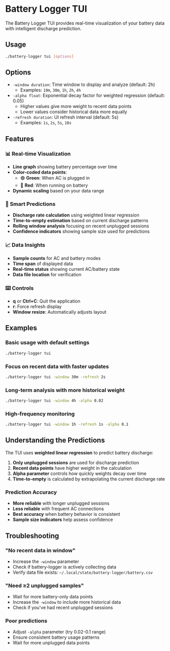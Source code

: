 # Battery Logger TUI

The Battery Logger TUI provides real-time visualization of your battery data with intelligent discharge prediction.

## Usage

```bash
./battery-logger tui [options]
```

## Options

- `-window duration`: Time window to display and analyze (default: 2h)
  - Examples: `10m`, `30m`, `1h`, `2h`, `4h`
- `-alpha float`: Exponential decay factor for weighted regression (default: 0.05)
  - Higher values give more weight to recent data points
  - Lower values consider historical data more equally
- `-refresh duration`: UI refresh interval (default: 5s)
  - Examples: `1s`, `2s`, `5s`, `10s`

## Features

### 📊 Real-time Visualization
- **Line graph** showing battery percentage over time
- **Color-coded data points**:
  - 🟢 **Green**: When AC is plugged in
  - 🔴 **Red**: When running on battery
- **Dynamic scaling** based on your data range

### 🧮 Smart Predictions
- **Discharge rate calculation** using weighted linear regression
- **Time-to-empty estimation** based on current discharge patterns
- **Rolling window analysis** focusing on recent unplugged sessions
- **Confidence indicators** showing sample size used for predictions

### 📈 Data Insights
- **Sample counts** for AC and battery modes
- **Time span** of displayed data
- **Real-time status** showing current AC/battery state
- **Data file location** for verification

### ⌨️ Controls
- **q** or **Ctrl+C**: Quit the application
- **r**: Force refresh display
- **Window resize**: Automatically adjusts layout

## Examples

### Basic usage with default settings
```bash
./battery-logger tui
```

### Focus on recent data with faster updates
```bash
./battery-logger tui -window 30m -refresh 2s
```

### Long-term analysis with more historical weight
```bash
./battery-logger tui -window 4h -alpha 0.02
```

### High-frequency monitoring
```bash
./battery-logger tui -window 1h -refresh 1s -alpha 0.1
```

## Understanding the Predictions

The TUI uses **weighted linear regression** to predict battery discharge:

1. **Only unplugged sessions** are used for discharge prediction
2. **Recent data points** have higher weight in the calculation
3. **Alpha parameter** controls how quickly weights decay over time
4. **Time-to-empty** is calculated by extrapolating the current discharge rate

### Prediction Accuracy
- **More reliable** with longer unplugged sessions
- **Less reliable** with frequent AC connections
- **Best accuracy** when battery behavior is consistent
- **Sample size indicators** help assess confidence

## Troubleshooting

### "No recent data in window"
- Increase the `-window` parameter
- Check if battery-logger is actively collecting data
- Verify data file exists: `~/.local/state/battery-logger/battery.csv`

### "Need ≥2 unplugged samples"
- Wait for more battery-only data points
- Increase the `-window` to include more historical data
- Check if you've had recent unplugged sessions

### Poor predictions
- Adjust `-alpha` parameter (try 0.02-0.1 range)
- Ensure consistent battery usage patterns
- Wait for more unplugged data points

